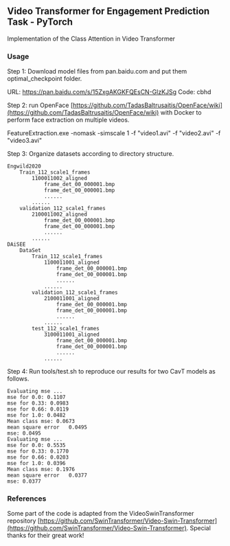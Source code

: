## Video Transformer for Engagement Prediction Task - PyTorch
Implementation of the Class Attention in Video Transformer

### Usage
Step 1: Download model files from pan.baidu.com and put them optimal_checkpoint folder.

URL: https://pan.baidu.com/s/15ZxgAKGKFQEsCN-GlzKJSg
Code: cbhd

Step 2: run OpenFace [https://github.com/TadasBaltrusaitis/OpenFace/wiki](https://github.com/TadasBaltrusaitis/OpenFace/wiki) 
   with Docker to perform face extraction on multiple videos.

FeatureExtraction.exe -nomask -simscale 1  -f "video1.avi" -f "video2.avi" -f "video3.avi"

Step 3: Organize datasets according to directory structure.

```
Engwild2020
	Train_112_scale1_frames
		1100011002_aligned
			frame_det_00_000001.bmp
			frame_det_00_000001.bmp
			......
		......
	validation_112_scale1_frames
		2100011002_aligned
			frame_det_00_000001.bmp
			frame_det_00_000001.bmp
			......
		......
DAiSEE
    DataSet
		Train_112_scale1_frames
			1100011001_aligned
			    frame_det_00_000001.bmp
				frame_det_00_000001.bmp
				......
			......
		validation_112_scale1_frames
		    2100011001_aligned
			    frame_det_00_000001.bmp
				frame_det_00_000001.bmp
				......
			......
	    test_112_scale1_frames
		    3100011001_aligned
			    frame_det_00_000001.bmp
				frame_det_00_000001.bmp
				......
			......
```

Step 4: Run tools/test.sh to reproduce our results for two CavT models as follows.

```
Evaluating mse ...
mse for 0.0: 0.1107
mse for 0.33: 0.0983
mse for 0.66: 0.0119
mse for 1.0: 0.0482
Mean class mse: 0.0673
mean square error	0.0495
mse: 0.0495
Evaluating mse ...
mse for 0.0: 0.5535
mse for 0.33: 0.1770
mse for 0.66: 0.0203
mse for 1.0: 0.0396
Mean class mse: 0.1976
mean square error	0.0377
mse: 0.0377
```

### References
Some part of the code is adapted from the VideoSwinTransformer repository [https://github.com/SwinTransformer/Video-Swin-Transformer](https://github.com/SwinTransformer/Video-Swin-Transformer).
Special thanks for their great work!
